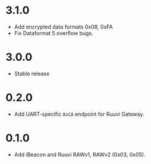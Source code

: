 # 3.1.0
 - Add encrypted data formats 0x08, 0xFA
 - Fix Dataformat 5 overflow bugs.

# 3.0.0
 - Stable release

# 0.2.0
 - Add UART-specific `0xCA` endpoint for Ruuvi Gateway.

# 0.1.0
 - Add iBeacon and Ruuvi RAWv1, RAWv2 (0x03, 0x05).